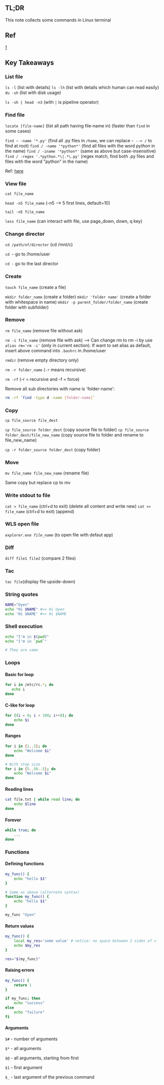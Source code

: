 ## TL;DR
This note collects some commands in Linux terminal


## Ref
[1](https://devhints.io/bash)

## Key Takeaways
### List file
`ls -l` (list with details)
`ls -lh` (list with details which human can read easily)
`du -sh` (list with disk usage)

`ls -sh | head -n3` (with `|` is pipeline operator)

### Find file
`locate [file-name]` (líst all path having file-name in) (faster than `find` in some cases)

`find ~ -name '*.py'` (find all .py files in `/home`, we can replace `~ --> /` to find at root)
`find / -name '*python*'` (find all files with the word *python* in the name)
`find / -iname '*python*'` (same as above but case-insensitive)
`find / -regex '.*python.*\|.*\.py'` (regex match, find both .py files and files with the word "python" in the name)

Ref: [here](https://stackoverflow.com/a/5791657)

### View file
`cat file_name`

`head -n5 file_name` (-n5 --> 5 first lines, default=10)

`tail -n5 file_name`

`less file_name` (can interact with file, use page_down, down, q key)

### Change director
`cd /path/of/director` (cd /mnt/c)

`cd ~` go to /home/user

`cd -` go to the last director

### Create
`touch file_name` (create a file)

`mkdir folder_name` (create a folder)
`mkdir 'folder name'` (create a folder with whitespace in name)
`mkdir -p parent_folder/folder_name` (create folder with subfolder)

### Remove
`rm file_name` (remove file without ask)

`rm -i file_name` (remove file with ask)
--> Can change rm to rm -i by use `alias rm='rm -i'` (only in current section). If want to set alias as default, insert above command into `.bashrc` in /home/user

`rmdir` (remove empty directory only)

`rm -r folder_name` (`-r` means recursive)

`rm -rf` (-r = recursive and -f = force)

Remove all sub directories with name is 'folder-name':
```bash
rm -rf `find -type d -name [folder-name]`
```

### Copy
`cp file_source file_dest`

`cp file_source folder_dest` (copy source file to folder)
`cp file_source folder_dest/file_new_name` (copy source file to folder and rename to file_new_name)

`cp -r folder_source folder_dest` (copy folder)

### Move
`mv file_name file_new_name` (rename file)

Same copy but replace cp to mv

### Write stdout to file
`cat > file_name` (ctrl+d to exit) (delete all content and write new)
`cat >> file_name` (ctrl+d to exit) (append)

### WLS open file
*`explorer.exe file_name`* (to open file with defaut app)

### Diff
`diff file1 file2` (compare 2 files)

### Tac
`tac file`(display file upside-down)

### String quotes
```bash
NAME="Uyen"
echo "Hi $NAME" #=> Hi Uyen
echo 'Hi $NAME' #=> Hi $NAME
```

### Shell execution
```bash
echo "I'm in $(pwd)"
echo "I'm in `pwd`"

# They are same
```

### Loops
#### Basic for loop
```bash
for i in /etc/rc.*; do
   echo i
done
```

#### C-like for loop
```bash
for ((i = 0; i < 100; i++)); do
    echo $i
done
```

#### Ranges
```bash
for i in {1..5}; do
    echo "Welcome $i"
done

# With step size
for i in {5..50..5}; do
    echo "Welcome $i"
done
```

#### Reading lines
```bash
cat file.txt | while read line; do
    echo $line
done
```

#### Forever
```bash
while true; do
    ...
done
```

### Functions
#### Defining functions
```bash
my_func() {
    echo "hello $1"
}

# Same as above (alternate syntax)
function my_func() {
    echo "hello $1"
}

my_func "Uyen"
```

#### Return values
```bash
my_func() {
    local my_res='some value' # notice: no space between 2 sides of =
    echo $my_res
}

res="$(my_func)"
```

#### Raising errors
```bash
my_func() {
    return 1
}

if my_func; then
    echo "success"
else
    echo "failure"
fi
```

#### Arguments
`$#` - number of arguments

`$*` - all arguments

`$@` - all arguments, starting from first

`$1` - first argument

`$_` - last argument of the previous command

